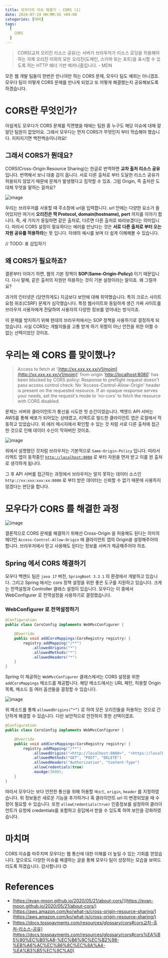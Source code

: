 ```yaml
---
title: 모우다의 이슈 해결기 - CORS (1)
date: 2024-07-19 HH:MM:SS +09:00
categories: [테바]
tags:
  [
    CORS
  ]
---
```


> CORS(교차 오리진 리소스 공유)는 서버가 브라우저가 리소스 로딩을 허용해야 하는 자체 오리진 이외의 모든 오리진(도메인, 스키마 또는 포트)을 표시할 수 있도록 하는 HTTP 헤더 기반 메커니즘입니다. - MDN

모든 웹 개발 팀들이 한번은 만나야만 하는 CORS 문제, 모우다 팀도 예외는 아니겠죠. 모우다 팀이 어떻게 CORS 문제를 만나게 되었고 또 어떻게 해결했는지 공유해보도록 하겠습니다.

# CORS란 무엇인가?

아쉽게도 모우다가 CORS 문제를 직면했을 때에는 팀원 중 누구도 해당 이슈에 대해 잘 알던 팀원이 없었어요. 그래서 모우다는 먼저 CORS가 무엇인지 부터 학습해야 했습니다. 지피지기면 백전백승이니까요!

## 그래서 CORS가 뭔데요?

CORS(Cross-Origin Resource Sharing)는 한글로 번역하면 **교차 출처 리소스 공유**입니다. 번역해서 보니 대충 감이 옵니다. 서로 다른 출처로 부터 도달한 리소스 공유가 허용되지 않았기 때문에 문제가 발생했다고 짐작할 수 있죠. 그럼 Origin, 즉 출처란 도대체 무엇을 말하는 걸까요?

![image](https://github.com/user-attachments/assets/dfb2a36e-4a14-4d1f-9a74-09aa6c783421)


우리는 브라우저를 사용할 때 주소창에 url을 입력합니다. url 안에는 다양한 요소가 들어있지만 여기서 **오리진은 딱 Protocol, domain(hostname), port** 까지를 이야기 합니다. 즉, 세 가지가 동일하면 같은 출처로, 다르면 다른 출처로 바라보겠다는 의미입니다. 따라서 CORS 설정이 필요하다는 에러를 만났다는 것은 **서로 다른 출처로 부터 오는 자원 공유를 허용하라**는 뜻 입니다. 아래의 예시를 보며 더 쉽게 이해해볼 수 있습니다.

// TODO: 표 삽입하기

## 왜 CORS가 필요하죠?

결론부터 이야기 하면, 웹의 기본 정책이 **SOP**(**Same-Origin-Policy)** 이기 때문입니다. 다시 말해, 같은 출처의 자원만 허용하는 것이 기본 설정이라는 말이죠. 왜 그럴까요?

과거의 인터넷은 (당연하게도) 지금보다 보안에 대해 취약했습니다. 특히 크로스 사이트 요청 위조(CSRF) 문제가 심각했습니다. 특정 웹사이트와 동일하게 생긴 가짜 사이트를 브라우저 사용자에게 전달하여 사용자의 다양한 정보를 얻어내는 방식이죠.

이 문제를 방지하기 위해 현대의 브라우저에서는 SOP 정책을 사용하기로 결정하게 되었습니다. 사실 CORS는 개발자들을 고통 받게 하기 위함이 아닌 안전을 위한 어쩔 수 없는 선택이었던 것이죠.

# 우리는 왜 CORS 를 맞이했나?

> Access to fetch at '[](http://43.202.67.25/v1/moim)[http://xx.xxx.xx.xx/v1/moim](http://xx.xxx.xx.xx/v1/moim)' from origin '[](http://localhost:8080/)[http://localhost:8080](http://localhost:8080)' has been blocked by CORS policy: Response to preflight request doesn't pass access control check: No 'Access-Control-Allow-Origin' header is present on the requested resource. If an opaque response serves your needs, set the request's mode to 'no-cors' to fetch the resource with CORS disabled.

문제는 서버와 클라이언트가 통신을 시도한 첫 순간이었습니다. 백엔드 API 서버는 AWS를 통해 배포가 되어있는 상태였고, 리액트로 빌드한 클라이언트 앱은 로컬에서 작동하고 있었습니다. 위 에러 메시지에서 확인할 수 있는 것 처럼 서로 다른 출처에 접근한 것으로 인해 데이터 수신이 막혀버린 것이죠.

![image](https://github.com/user-attachments/assets/9ff6e9ca-7655-4ec2-90a4-e4f8258e5398)


위에서 설명했던 것처럼 브라우저는 기본적으로 `Same-Origin-Policy` 입니다. 따라서 리액트 앱이 동작중인 [`http://localhost:8080`](http://localhost:8080) 로 부터 자원을 먼저 받고 이를 원 출처로 생각하게 됩니다.

그 후 API 서버를 접근하는 과정에서 브라우저는 알지 못하는 데이터 소스인 `http://xx:xxx:xxx:xx:8080` 로 부터 받은 데이터는 신뢰할 수 없기 때문에 사용하지 않겠다는 판단을 합니다.

# 모우다가 CORS 를 해결한 과정
![image](https://github.com/user-attachments/assets/924e0dd7-c53b-4a6c-9fd4-7e104b6251ee)

결론적으로 CORS 문제를 해결하기 위해선 Cross-Origin 을 허용해도 된다는 의미의 헤더인 `Access-Control-Allow-Origin` 에 클라이언트 앱의 Origin을 설정해주어야 합니다. 브라우저에서 믿고 사용해도 된다는 정보를 서버가 제공해주어야 하죠.

## Spring 에서 CORS 해결하기

모우다 백엔드 팀은 `java 17` 버전, `SpringBoot 3.3.1` 의 환경에서 개발하고 있습니다. 그리고 Spring 에서는 cors 정책 설정을 위한 좋은 도구를 지원하고 있습니다. 크게는 전역설정과 Controller 클래스 설정이 있습니다. 모우다는 이 중에서 WebConfigurer 로 전역설정을 사용하기로 결정했습니다.

### WebConfigurer 로 전역설정하기

```java
@Configuration
public class CorsConfig implements WebMvcConfigurer {

	@Override
	public void addCorsMappings(CorsRegistry registry) {
		registry.addMapping("/**")
			.allowedOrigins("*")
			.allowedMethods("*")
			.allowedHeaders("*")
	}
}

```

Spring 이 제공하는 `WebMvcConfigurer` 클래스에서는 CORS 설정을 위한 `addCorsMappings` 메소드를 제공합니다. 해당 메소드에서는 URL 패턴, 허용할 Origin 목록, 메소드 등 여러 옵션들을 결정할 수 있습니다.

![image](https://github.com/user-attachments/assets/87f362e8-227f-462f-a66a-3c8e2d422795)

위 메소드를 통해 `allowedOrigins(”*”)` 로 하여 모든 오리진들을 허용하는 것으로 간단하게 해결할 수 있습니다. 다만 보안적으로 안전하지 못한 선택이겠죠.

```java
@Configuration
public class CorsConfig implements WebMvcConfigurer {

	@Override
	public void addCorsMappings(CorsRegistry registry) {
		registry.addMapping("/**")
			.allowedOrigins("<http://localhost:8080>", "<https://localhost:8080>")
			.allowedMethods("GET", "POST", "DELETE")
			.allowedHeaders("Authorization", "Content-Type")
			.allowCredentials(true)
			.maxAge(3600);
	}
}


```

따라서 모우다는 보다 안전한 통신을 위해 허용할 `메소드`, `origin`, `header` 를 지정하였습니다. 위 정보들은 새로운 기능을 추가하거나 혹 클라이언트 url 이 변경되었을 때 수정이 필요할 수 있습니다. 또한 `allowCredentials(true)` 인증정보를 설정하여 클라이언트가 요청에 credentials를 포함하고 응답에서 받을 수 있도록 하여 보안을 강화하였습니다.

# 마치며

CORS 이슈를 마주치며 모우다는 웹 통신에 대한 이해를 더 높일 수 있는 기회를 얻었습니다. 앞으로도 다양한 이슈를 해결하는 글을 통해 모우다 팀이 성장하는 모습을 보여드리도록 하겠습니다. 감사합니다 😊

# References

-   [https://evan-moon.github.io/2020/05/21/about-cors/](https://evan-moon.github.io/2020/05/21/about-cors/)
-   [https://aws.amazon.com/ko/what-is/cross-origin-resource-sharing/](https://aws.amazon.com/ko/what-is/cross-origin-resource-sharing/)
-   [https://docs.tosspayments.com/resources/glossary/cors#cors교차-출처-리소스-공유](https://docs.tosspayments.com/resources/glossary/cors#cors%EA%B5%90%EC%B0%A8-%EC%B6%9C%EC%B2%98-%EB%A6%AC%EC%86%8C%EC%8A%A4-%EA%B3%B5%EC%9C%A0)
